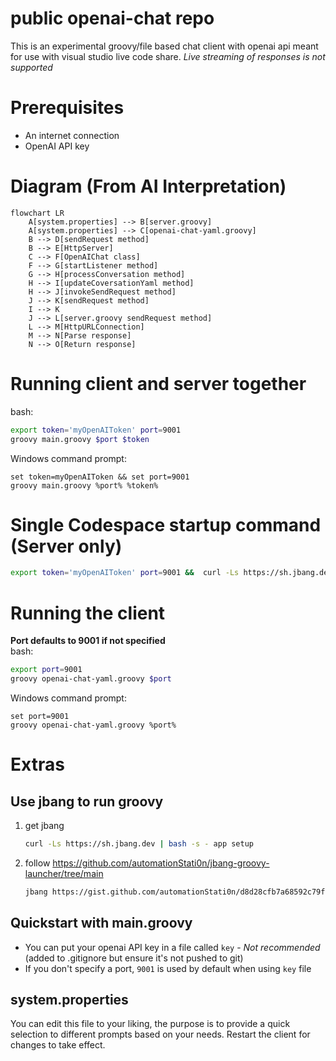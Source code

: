 # public openai-chat repo
This is an experimental groovy/file based chat client with openai api meant for use with visual studio live code share.
*Live streaming of responses is not supported*

# Prerequisites
- An internet connection
- OpenAI API key

# Diagram (From AI Interpretation)
```mermaid
flowchart LR
    A[system.properties] --> B[server.groovy]
    A[system.properties] --> C[openai-chat-yaml.groovy]
    B --> D[sendRequest method]
    B --> E[HttpServer]
    C --> F[OpenAIChat class]
    F --> G[startListener method]
    G --> H[processConversation method]
    H --> I[updateCoversationYaml method]
    H --> J[invokeSendRequest method]
    J --> K[sendRequest method]
    I --> K
    J --> L[server.groovy sendRequest method]
    L --> M[HttpURLConnection]
    M --> N[Parse response]
    N --> O[Return response]
```

# Running client and server together
bash:
```bash
export token='myOpenAIToken' port=9001
groovy main.groovy $port $token
```
Windows command prompt:  
```batch
set token=myOpenAIToken && set port=9001
groovy main.groovy %port% %token%
```

# Single Codespace startup command (Server only)
```bash
export token='myOpenAIToken' port=9001 &&  curl -Ls https://sh.jbang.dev | bash -s - app setup && source ~/.bashrc && git clone https://github.com/automationStati0n/openai-groovy-yaml-chat && cd openai-groovy-yaml-chat && jbang jbang_main_v2_JAVA11.java server.groovy $port $token
```

# Running the client
**Port defaults to 9001 if not specified**  
bash:
```bash
export port=9001
groovy openai-chat-yaml.groovy $port
```
Windows command prompt:  
```batch
set port=9001
groovy openai-chat-yaml.groovy %port%
```

# Extras
## Use jbang to run groovy
1. get jbang  
   ```bash
   curl -Ls https://sh.jbang.dev | bash -s - app setup
   ```
2. follow https://github.com/automationStati0n/jbang-groovy-launcher/tree/main  
   ```bash
   jbang https://gist.github.com/automationStati0n/d8d28cfb7a68592c79fd052419597e04 openai-chat-yaml.groovy $token
   ```

## Quickstart with main.groovy
- You can put your openai API key in a file called `key` - *Not recommended* (added to .gitignore but ensure it's not pushed to git)
- If you don't specify a port, `9001` is used by default when using `key` file

## system.properties
You can edit this file to your liking, the purpose is to provide a quick selection to different prompts based on your needs. Restart the client for changes to take effect.